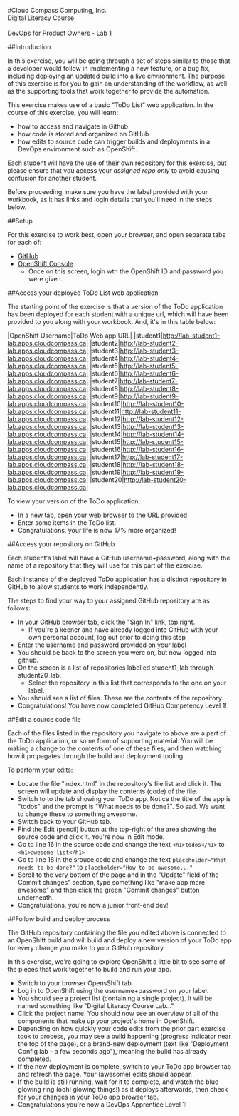 #Cloud Compass Computing, Inc.<br>Digital Literacy Course<br><br>DevOps for Product Owners - Lab 1

##Introduction

In this exercise, you will be going through a set of steps similar to those that a developer would follow in implementing a new feature, or a bug fix, including deploying an updated build into a live environment.  The purpose of this exercise is for you to gain an understanding of the workflow, as well as the supporting tools that work together to provide the automation.
  
This exercise makes use of a basic "ToDo List" web application.  In the course of this exercise, you will learn:
 
* how to access and navigate in Github
* how code is stored and organized on GitHub
* how edits to source code can trigger builds and deployments in a DevOps environment such as OpenShift.

Each student will have the use of their own repository for this exercise, but please ensure that you access your *assigned repo only* to avoid causing confusion for another student.

Before proceeding, make sure you have the label provided with your workbook, as it has links and login details that you'll need in the steps below.

##Setup

For this exercise to work best, open your browser, and open separate tabs for each of:
 
 * <a href="https://github.com/C3IDigitalLiteracyLab/" target="github">GitHub</a>
 * <a href="https://master.labs.cloudcompass.ca:8443" target="openshift">OpenShift Console</a>
   * Once on this screen, login wth the OpenShift ID and password you were given.

##Access your deployed ToDo List web application
 
The starting point of the exercise is that a version of the ToDo application has been deployed for each student with a unique url, which will have been provided to you along with your workbook.  And, it's in this table below:

|OpenShift Username|ToDo Web app URL|
|student1|http://lab-student1-lab.apps.cloudcompass.ca|
|student2|http://lab-student2-lab.apps.cloudcompass.ca|
|student3|http://lab-student3-lab.apps.cloudcompass.ca|
|student4|http://lab-student4-lab.apps.cloudcompass.ca|
|student5|http://lab-student5-lab.apps.cloudcompass.ca|
|student6|http://lab-student6-lab.apps.cloudcompass.ca|
|student7|http://lab-student7-lab.apps.cloudcompass.ca|
|student8|http://lab-student8-lab.apps.cloudcompass.ca|
|student9|http://lab-student9-lab.apps.cloudcompass.ca|
|student10|http://lab-student10-lab.apps.cloudcompass.ca|
|student11|http://lab-student11-lab.apps.cloudcompass.ca|
|student12|http://lab-student12-lab.apps.cloudcompass.ca|
|student13|http://lab-student13-lab.apps.cloudcompass.ca|
|student14|http://lab-student14-lab.apps.cloudcompass.ca|
|student15|http://lab-student15-lab.apps.cloudcompass.ca|
|student16|http://lab-student16-lab.apps.cloudcompass.ca|
|student17|http://lab-student17-lab.apps.cloudcompass.ca|
|student18|http://lab-student18-lab.apps.cloudcompass.ca|
|student19|http://lab-student19-lab.apps.cloudcompass.ca|
|student20|http://lab-student20-lab.apps.cloudcompass.ca|

To view your version of the ToDo application:

* In a new tab, open your web browser to the URL provided.
* Enter some items in the ToDo list.
* Congratulations, your life is now 17% more organized!

##Access your repository on GitHub

Each student's label will have a GitHub username+password, along with the name of a repository that they will use for this part of the exercise.

Each instance of the deployed ToDo application has a distinct repository in GitHub to allow students to work independently.

The steps to find your way to your assigned GitHub repository are as follows:

* In your GitHub browser tab, click the "Sign In" link, top right.
   * If you're a keener and have already logged into GitHub with your own personal account, log out prior to doing this step
* Enter the username and password provided on your label
* You should be back to the screen you were on, but now logged into github.
* On the screen is a list of repositories labelled student1_lab through student20_lab.
   * Select the repository in this list that corresponds to the one on your label.
* You should see a list of files. These are the contents of the repository.
* Congratulations! You have now completed GitHub Competency Level 1! 

##Edit a source code file

Each of the files listed in the repository you navigate to above are a part of the ToDo application, or some form of supporting material.  You will be making a change to the contents of one of these files, and then watching how it propagates through the build and deployment tooling.
 
To perform your edits:

* Locate the file "index.html" in the repository's file list and click it. The screen will update and display the contents (code) of the file.
* Switch to to the tab showing your ToDo app. Notice the title of the app is "todos" and the prompt is "What needs to be done?". So sad.  We want to change these to something awesome.
* Switch back to your GitHub tab.
* Find the Edit (pencil) button at the top-right of the area showing the source code and click it. You're now in Edit mode.
* Go to line 16 in the source code and change the text `<h1>todos</h1>` to `<h1>awesome list</h1>`
* Go to line 18 in the srouce code and change the text `placeholder="What needs to be done?"` to `placeholder="How to be awesome..."`
* Scroll to the very bottom of the page and in the "Update" field of the Commit changes" section, type something like "make app more awesome" and then click the green "Commit changes" button underneath.
* Congratulations, you're now a junior front-end dev!
  
##Follow build and deploy process

The GitHub repository containing the file you edited above is connected to an OpenShift build and will build and deploy a new version of your ToDo app for every change you make to your GitHub repository.

In this exercise, we're going to explore OpenShift a little bit to see some of the pieces that work together to build and run your app.

* Switch to your browser OpensShift tab.
* Log in to OpenShift using the username+password on your label.
* You should see a project list (containing a single project).  It will be named something like "Digital Literacy Course Lab..."
* Click the project name.  You should now see an overview of all of the components that make up your project's home in OpenShift.
* Depending on how quickly your code edits from the prior part exercise took to process, you may see a build happening (progress indicator near the top of the page), or a brand-new deployment (text like "Deployment Config lab - a few seconds ago"), meaning the build has already completed.
* If the new deployment is complete, switch to your ToDo app browser tab and refresh the page.  Your (awesome) edits should appear.
* If the build is still running, wait for it to complete, and watch the blue glowing ring (ooh! glowing things!) as it deploys afterwards, then check for your changes in your ToDo app browser tab.
* Congratulations you're now a DevOps Apprentice Level 1!
